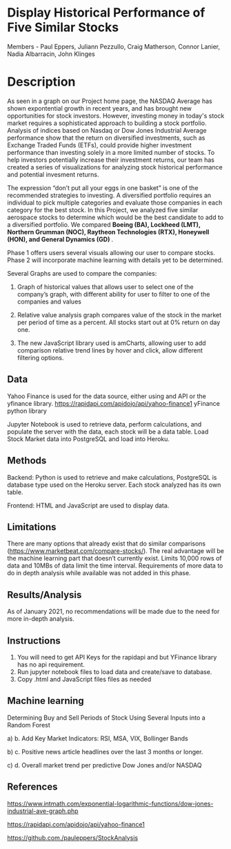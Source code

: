 ﻿# Display Historical Performance of Five Similar Stocks

Members - Paul Eppers, Juliann Pezzullo, Craig Matherson, Connor Lanier, Nadia Albarracin, John Klinges

# Description
As seen in a graph on our Project home page, the NASDAQ Average has shown expontential growth in recent years, and has brought new opportunities for stock investors.  However, investing money in today's stock market requires a sophisticated approach to building a stock portfolio. Analysis of indices based on Nasdaq or Dow Jones Industrial Average performance show that the return on diversified investments, such as Exchange Traded Funds (ETFs), could provide higher investment performance than investing solely in a more limited number of stocks. To help investors potentially increase their investment returns, our team has created a series of visualizations for analyzing stock historical performance and potential invesment returns. 

The expression “don’t put all your eggs in one basket” is one of the recommended strategies to investing. A diversified portfolio requires an individual to pick multiple categories and evaluate those companies in each category for the best stock. In this Project, we analyzed five similar aerospace stocks to determine which would be the best candidate to add to a diversified portfolio. We compared <strong> Boeing (BA), Lockheed (LMT), Northern Grumman (NOC), Raytheon Technologies (RTX), Honeywell (HON), and General Dynamics (GD) </strong>. 

Phase 1 offers users several visuals allowing our user to compare stocks. Phase 2 will incorporate machine learning with details yet to be determined. 

Several Graphs are used to compare the companies:
1. Graph of historical values that allows user to select one of the company’s graph, with different ability for user to filter to one of the companies and values

2. Relative value analysis graph compares value of the stock in the market per period of time as a percent. All stocks start out at 0% return on day one.

3. The new JavaScript library used is amCharts, allowing user to add comparison relative trend lines by hover and click, allow different filtering options.  

## Data
Yahoo Finance is used for the data source, either using and API or the yfinance library. 
	https://rapidapi.com/apidojo/api/yahoo-finance1
	yFinance python library

Jupyter Notebook is used to retrieve data, perform calculations, and populate the server with the data, each stock will be a data table. Load Stock Market data into PostgreSQL and load into Heroku. 


## Methods     
Backend: Python is used to retrieve and make calculations, PostgreSQL is database type used on the Heroku server. Each stock analyzed has its own table. 

Frontend: HTML and JavaScript are used to display data.

## Limitations
There are many options that already exist that do similar comparisons (https://www.marketbeat.com/compare-stocks/). The real advantage will be the machine learning part that doesn’t currently exist. Limits 10,000 rows of data and 10MBs of data limit the time interval. Requirements of more data to do in depth analysis while available was not added in this phase.

## Results/Analysis
As of January 2021, no recommendations will be made due to the need for more in-depth analysis. 

## Instructions
1. You will need to get API Keys for the rapidapi and but YFinance library has no api requirement.
2. Run jupyter notebook files to load data and create/save to database.
3. Copy .html and JavaScript files files as needed

## Machine learning
Determining Buy and Sell Periods of Stock Using Several Inputs into a Random Forest


a) b. Add Key Market Indicators: RSI, MSA, VIX, Bollinger Bands

b) c. Positive news article headlines over the last 3 months or longer.

c) d. Overall market trend per predictive Dow Jones and/or NASDAQ



## References
https://www.intmath.com/exponential-logarithmic-functions/dow-jones-industrial-ave-graph.php

https://rapidapi.com/apidojo/api/yahoo-finance1

https://github.com./pauleppers/StockAnalysis



